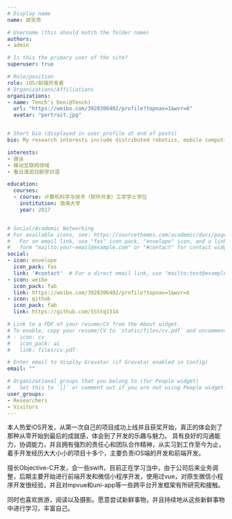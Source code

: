 ```yaml
---
# Display name
name: 邵天奇

# Username (this should match the folder name)
authors:
- admin

# Is this the primary user of the site?
superuser: true

# Role/position
role: iOS/前端开发者
# Organizations/Affiliations
organizations:
- name: Tench‘s Den(@Tench)
  url: "https://weibo.com/3928306402/profile?topnav=1&wvr=6"
  avatar: "portrait.jpg"


# Short bio (displayed in user profile at end of posts)
bio: My research interests include distributed robotics, mobile computing and programmable matter.

interests:
- 游泳
- 移动互联网领域
- 看日漫追日剧学日语

education:
  courses:
  - course: 计算机科学与技术（软件开发）工学学士学位
    institution: 渤海大学
    year: 2017


# Social/Academic Networking
# For available icons, see: https://sourcethemes.com/academic/docs/page-builder/#icons
#   For an email link, use "fas" icon pack, "envelope" icon, and a link in the
#   form "mailto:your-email@example.com" or "#contact" for contact widget.
social:
- icon: envelope
  icon_pack: fas
  link: '#contact'  # For a direct email link, use "mailto:test@example.org".
- icon: weibo
  icon_pack: fab
  link: https://weibo.com/3928306402/profile?topnav=1&wvr=6
- icon: github
  icon_pack: fab
  link: https://github.com/SSStq1314

# Link to a PDF of your resume/CV from the About widget.
# To enable, copy your resume/CV to `static/files/cv.pdf` and uncomment the lines below.
# - icon: cv
#   icon_pack: ai
#   link: files/cv.pdf

# Enter email to display Gravatar (if Gravatar enabled in Config)
email: ""

# Organizational groups that you belong to (for People widget)
#   Set this to `[]` or comment out if you are not using People widget.
user_groups:
- Researchers
- Visitors
---
```







本人热爱iOS开发，从第一次自己的项目成功上线并且获奖开始，真正的体会到了那种从零开始到最后的成就感，体会到了开发的乐趣与魅力。
具有良好的沟通能力，协调能力，并且拥有强烈的责任心和团队合作精神，从实习到工作至今为止，着手开发经历大大小小的项目十多个，主要负责iOS端的开发和前端开发。

擅长Objective-C开发，会一些swift，目前正在学习当中，由于公司后来业务调整，后期主要开始进行前端开发和微信小程序开发，使用过vue，对原生微信小程序开发很经验，并且对mpvue和uni-app等一些跨平台开发框架有所研究和接触。

同时也喜欢旅游，阅读以及摄影。愿意尝试新鲜事物，并且持续地从这些新鲜事物中进行学习，丰富自己。
